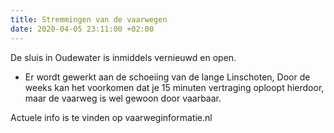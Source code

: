 ```yaml
---
title: Stremmingen van de vaarwegen
date: 2020-04-05 23:11:00 +02:00
---
```


De sluis in Oudewater is inmiddels vernieuwd en open.

- Er wordt gewerkt aan de schoeiing van de lange Linschoten, Door de weeks kan het voorkomen dat je 15 minuten vertraging oploopt hierdoor, maar de vaarweg is wel gewoon door vaarbaar.

Actuele info is te vinden op vaarweginformatie.nl


